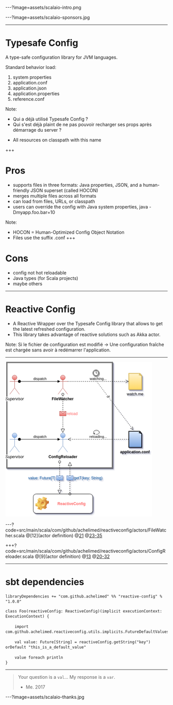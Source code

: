 ---?image=assets/scalaio-intro.png

---?image=assets/scalaio-sponsors.jpg

---
# Typesafe Config

A type-safe configuration library for JVM languages.

Standard behavior load:
1. system properties
1. application.conf
1. application.json
1. application.properties
1. reference.conf

Note:
- Qui a déjà utilisé Typesafe Config ?
- Qui s'est déjà plaint de ne pas pouvoir recharger ses props après démarrage du server ?

* All resources on classpath with this name

+++

# Pros
- supports files in three formats: Java properties, JSON, and a human-friendly JSON superset (called HOCON)
- merges multiple files across all formats
- can load from files, URLs, or classpath
- users can override the config with Java system properties, java -Dmyapp.foo.bar=10

Note:
- HOCON = Human-Optimized Config Object Notation
- Files use the suffix .conf
+++ 

# Cons
- config not hot reloadable
- Java types (for Scala projects)
- maybe others

---
# Reactive Config
- A Reactive Wrapper over the Typesafe Config library that allows to get the latest refreshed configuration. 
- This library takes advantage of reactive solutions such as Akka actor. 

Note:
Si le fichier de configuration est modifié -> Une configuration fraîche est chargée sans avoir à redémarrer l'application.

---

![ReactiveConfig](reactive-config.png)

---?code=src/main/scala/com/github/achelimed/reactiveconfig/actors/FileWatcher.scala
@[12](actor definition)
@[21](state)
@[23-35](behavior)

+++?code=src/main/scala/com/github/achelimed/reactiveconfig/actors/ConfigReloader.scala
@[9](actor definition)
@[13](state)
@[20-32](behavior)

---
# sbt dependencies

```
libraryDependencies += "com.github.achelimed" %% "reactive-config" % "1.0.0"
```

```
class Foo(reactiveConfig: ReactiveConfig)(implicit executionContext: ExecutionContext) {

    import com.github.achelimed.reactiveconfig.utils.implicits.FutureDefaultValues._
    
    val value: Future[String] = reactiveConfig.getString("key") orDefault "this_is_a_default_value"
    
    value foreach println
}
```

---
> Your question is a `val`... My response is a `var`.
> - Me. 2017

---?image=assets/scalaio-thanks.jpg



